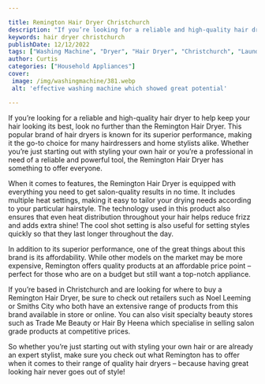 ```yaml
---

title: Remington Hair Dryer Christchurch
description: "If you’re looking for a reliable and high-quality hair dryer to help keep your hair looking its best, look no further than the Rem...check it out to learn"
keywords: hair dryer christchurch
publishDate: 12/12/2022
tags: ["Washing Machine", "Dryer", "Hair Dryer", "Christchurch", "Laundry Appliances"]
author: Curtis
categories: ["Household Appliances"]
cover: 
 image: /img/washingmachine/381.webp
 alt: 'effective washing machine which showed great potential'

---
```


If you’re looking for a reliable and high-quality hair dryer to help keep your hair looking its best, look no further than the Remington Hair Dryer. This popular brand of hair dryers is known for its superior performance, making it the go-to choice for many hairdressers and home stylists alike. Whether you’re just starting out with styling your own hair or you’re a professional in need of a reliable and powerful tool, the Remington Hair Dryer has something to offer everyone. 

When it comes to features, the Remington Hair Dryer is equipped with everything you need to get salon-quality results in no time. It includes multiple heat settings, making it easy to tailor your drying needs according to your particular hairstyle. The technology used in this product also ensures that even heat distribution throughout your hair helps reduce frizz and adds extra shine! The cool shot setting is also useful for setting styles quickly so that they last longer throughout the day. 

In addition to its superior performance, one of the great things about this brand is its affordability. While other models on the market may be more expensive, Remington offers quality products at an affordable price point – perfect for those who are on a budget but still want a top-notch appliance. 

If you’re based in Christchurch and are looking for where to buy a Remington Hair Dryer, be sure to check out retailers such as Noel Leeming or Smiths City who both have an extensive range of products from this brand available in store or online. You can also visit specialty beauty stores such as Trade Me Beauty or Hair By Heena which specialise in selling salon grade products at competitive prices. 

So whether you’re just starting out with styling your own hair or are already an expert stylist, make sure you check out what Remington has to offer when it comes to their range of quality hair dryers – because having great looking hair never goes out of style!
